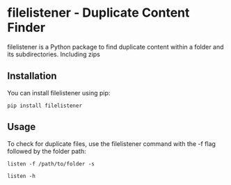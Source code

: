 # filelistener - Duplicate Content Finder

filelistener is a Python package to find duplicate content within a folder and its subdirectories. Including zips

## Installation

You can install filelistener using pip:

```
pip install filelistener
```

## Usage
To check for duplicate files, use the filelistener command with the -f flag followed by the folder path:

```
listen -f /path/to/folder -s
```

```
listen -h
```
